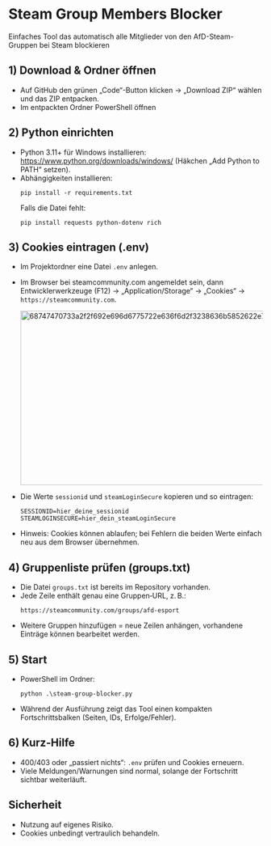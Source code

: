 # Steam Group Members Blocker

Einfaches Tool das automatisch alle Mitglieder von den AfD-Steam-Gruppen bei Steam blockieren

## 1) Download & Ordner öffnen
- Auf GitHub den grünen „Code“-Button klicken → „Download ZIP“ wählen und das ZIP entpacken.  
- Im entpackten Ordner PowerShell öffnen

## 2) Python einrichten
- Python 3.11+ für Windows installieren: https://www.python.org/downloads/windows/ (Häkchen „Add Python to PATH“ setzen).  
- Abhängigkeiten installieren:
  ```
  pip install -r requirements.txt
  ```
  Falls die Datei fehlt:
  ```
  pip install requests python-dotenv rich
  ```

## 3) Cookies eintragen (.env)
- Im Projektordner eine Datei `.env` anlegen.  
- Im Browser bei steamcommunity.com angemeldet sein, dann Entwicklerwerkzeuge (F12) → „Application/Storage“ → „Cookies“ → `https://steamcommunity.com`.

  <img width="765" height="345" alt="68747470733a2f2f692e696d6775722e636f6d2f3238636b5852622e706e67" src="https://github.com/user-attachments/assets/9c68e94a-0a08-411e-8ccb-1fb6d8608259" />

- Die Werte `sessionid` und `steamLoginSecure` kopieren und so eintragen:
  ```
  SESSIONID=hier_deine_sessionid
  STEAMLOGINSECURE=hier_dein_steamLoginSecure
  ```
- Hinweis: Cookies können ablaufen; bei Fehlern die beiden Werte einfach neu aus dem Browser übernehmen.

## 4) Gruppenliste prüfen (groups.txt)
- Die Datei `groups.txt` ist bereits im Repository vorhanden.  
- Jede Zeile enthält genau eine Gruppen‑URL, z. B.:
  ```
  https://steamcommunity.com/groups/afd-esport
  ```
- Weitere Gruppen hinzufügen = neue Zeilen anhängen, vorhandene Einträge können bearbeitet werden.

## 5) Start
- PowerShell im Ordner:
  ```
  python .\steam-group-blocker.py
  ```
- Während der Ausführung zeigt das Tool einen kompakten Fortschrittsbalken (Seiten, IDs, Erfolge/Fehler).

## 6) Kurz‑Hilfe
- 400/403 oder „passiert nichts“: `.env` prüfen und Cookies erneuern.  
- Viele Meldungen/Warnungen sind normal, solange der Fortschritt sichtbar weiterläuft.

## Sicherheit
- Nutzung auf eigenes Risiko.
- Cookies unbedingt vertraulich behandeln.
